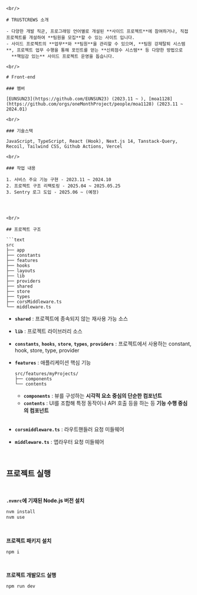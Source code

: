 ```
<br/>

# TRUSTCREWS 소개

- 다양한 개발 직군, 프로그래밍 언어별로 개설된 **사이드 프로젝트**에 참여하거나, 직접 프로젝트를 개설하여 **팀원을 모집**할 수 있는 사이트 입니다.
- 사이드 프로젝트의 **업무**와 **팀원**을 관리할 수 있으며, **팀원 강제탈퇴 시스템**, 프로젝트 업무 수행을 통해 포인트를 얻는 **신뢰점수 시스템** 등 다양한 방법으로
  **책임감 있는** 사이드 프로젝트 운영을 돕습니다.

<br/>

# Front-end

### 멤버

[EUNSUN23](https://github.com/EUNSUN23) (2023.11 ~ ), [moa1128](https://github.com/orgs/oneMonthProject/people/moa1128) (2023.11 ~ 2024.01)

<br/>

### 기술스택

JavaScript, TypeScript, React (Hook), Next.js 14, Tanstack-Query, Recoil, Tailwind CSS, Github Actions, Vercel

<br/>

### 작업 내용

1. 서비스 주요 기능 구현 - 2023.11 ~ 2024.10
2. 프로젝트 구조 리팩토링 - 2025.04 ~ 2025.05.25
3. Sentry 로그 도입 - 2025.06 ~ (예정)




<br/>

## 프로젝트 구조

```text
src
├── app
├── constants
├── features
├── hooks
├── layouts
├── lib
├── providers
├── shared
├── store
├── types
├── corsMiddleware.ts
└── middleware.ts
```

- **`shared`** : 프로젝트에 종속되지 않는 재사용 가능 소스 <br/>
- **`lib`** : 프로젝트 라이브러리 소스 <br/>
- **`constants`**, **`hooks`**, **`store`**, **`types`**, **`providers`** : 프로젝트에서 사용하는 constant, hook, store,  type, provider <br/>
- **`features`** : 애플리케이션 핵심 기능 <br/>
  
  ```text
  src/features/myProjects/
  ├── components
  └── contents
  ```
  
  - **`components`** : 뷰를 구성하는 **시각적 요소 중심의 단순한 컴포넌트**
  - **`contents`** : UI를 조합해 특정 동작이나 API 호출 등을 하는 등 **기능 수행 중심의 컴포넌트** <br/><br/>
- **`corsmiddleware.ts`** : 라우트핸들러 요청 미들웨어
- **`middleware.ts`** : 앱라우터 요청 미들웨어

<br/>

## 프로젝트 실행

<br/>

**`.nvmrc`에 기재된 Node.js 버전 설치**

```bash
nvm install 
nvm use
```

<br/>

**프로젝트 패키지 설치**

```bash
npm i
```

<br/>

**프로젝트 개발모드 실행**

```
npm run dev
```

```

```


